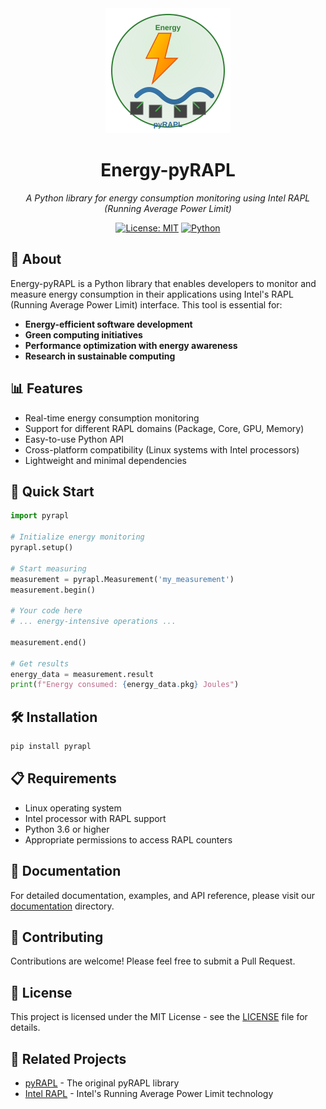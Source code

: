 <div align="center">
  <img src="docs/logo.svg" alt="Energy-pyRAPL Logo" width="200" height="200">
  
  # Energy-pyRAPL
  
  *A Python library for energy consumption monitoring using Intel RAPL (Running Average Power Limit)*
  
  [![License: MIT](https://img.shields.io/badge/License-MIT-yellow.svg)](https://opensource.org/licenses/MIT)
  [![Python](https://img.shields.io/badge/Python-3.6+-blue.svg)](https://www.python.org/downloads/)
</div>

## 🔋 About

Energy-pyRAPL is a Python library that enables developers to monitor and measure energy consumption in their applications using Intel's RAPL (Running Average Power Limit) interface. This tool is essential for:

- **Energy-efficient software development**
- **Green computing initiatives** 
- **Performance optimization with energy awareness**
- **Research in sustainable computing**

## 📊 Features

- Real-time energy consumption monitoring
- Support for different RAPL domains (Package, Core, GPU, Memory)
- Easy-to-use Python API
- Cross-platform compatibility (Linux systems with Intel processors)
- Lightweight and minimal dependencies

## 🚀 Quick Start

```python
import pyrapl

# Initialize energy monitoring
pyrapl.setup()

# Start measuring
measurement = pyrapl.Measurement('my_measurement')
measurement.begin()

# Your code here
# ... energy-intensive operations ...

measurement.end()

# Get results
energy_data = measurement.result
print(f"Energy consumed: {energy_data.pkg} Joules")
```

## 🛠️ Installation

```bash
pip install pyrapl
```

## 📋 Requirements

- Linux operating system
- Intel processor with RAPL support
- Python 3.6 or higher
- Appropriate permissions to access RAPL counters

## 📖 Documentation

For detailed documentation, examples, and API reference, please visit our [documentation](docs/) directory.

## 🤝 Contributing

Contributions are welcome! Please feel free to submit a Pull Request.

## 📄 License

This project is licensed under the MIT License - see the [LICENSE](LICENSE) file for details.

## 🔗 Related Projects

- [pyRAPL](https://pyrapl.readthedocs.io/) - The original pyRAPL library
- [Intel RAPL](https://software.intel.com/content/www/us/en/develop/articles/intel-power-governor.html) - Intel's Running Average Power Limit technology